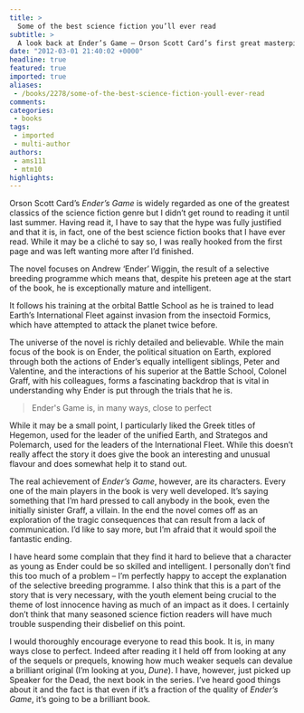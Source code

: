 ```yaml
---
title: >
  Some of the best science fiction you’ll ever read
subtitle: >
  A look back at Ender’s Game – Orson Scott Card’s first great masterpiece
date: "2012-03-01 21:40:02 +0000"
headline: true
featured: true
imported: true
aliases:
 - /books/2278/some-of-the-best-science-fiction-youll-ever-read
comments:
categories:
 - books
tags:
 - imported
 - multi-author
authors:
 - ams111
 - mtm10
highlights:
---
```


Orson Scott Card’s _Ender’s Game_ is widely regarded as one of the greatest classics of the science fiction genre but I didn’t get round to reading it until last summer. Having read it, I have to say that the hype was fully justified and that it is, in fact, one of the best science fiction books that I have ever read. While it may be a cliché to say so, I was really hooked from the first page and was left wanting more after I’d finished.

The novel focuses on Andrew ‘Ender’ Wiggin, the result of a selective breeding programme which means that, despite his preteen age at the start of the book, he is exceptionally mature and intelligent.

It follows his training at the orbital Battle School as he is trained to lead Earth’s International Fleet against invasion from the insectoid Formics, which have attempted to attack the planet twice before.

The universe of the novel is richly detailed and believable. While the main focus of the book is on Ender, the political situation on Earth, explored through both the actions of Ender’s equally intelligent siblings, Peter and Valentine, and the interactions of his superior at the Battle School, Colonel Graff, with his colleagues, forms a fascinating backdrop that is vital in understanding why Ender is put through the trials that he is.

> Ender's Game is, in many ways, close to perfect

While it may be a small point, I particularly liked the Greek titles of Hegemon, used for the leader of the unified Earth, and Strategos and Polemarch, used for the leaders of the International Fleet. While this doesn’t really affect the story it does give the book an interesting and unusual flavour and does somewhat help it to stand out.

The real achievement of _Ender’s Game_, however, are its characters. Every one of the main players in the book is very well developed. It’s saying something that I’m hard pressed to call anybody in the book, even the initially sinister Graff, a villain. In the end the novel comes off as an exploration of the tragic consequences that can result from a lack of communication. I’d like to say more, but I’m afraid that it would spoil the fantastic ending.

I have heard some complain that they find it hard to believe that a character as young as Ender could be so skilled and intelligent. I personally don’t find this too much of a problem – I’m perfectly happy to accept the explanation of the selective breeding programme. I also think that this is a part of the story that is very necessary, with the youth element being crucial to the theme of lost innocence having as much of an impact as it does. I certainly don’t think that many seasoned science fiction readers will have much trouble suspending their disbelief on this point.

I would thoroughly encourage everyone to read this book. It is, in many ways close to perfect. Indeed after reading it I held off from looking at any of the sequels or prequels, knowing how much weaker sequels can devalue a brilliant original (I’m looking at you, _Dune_). I have, however, just picked up Speaker for the Dead, the next book in the series. I’ve heard good things about it and the fact is that even if it’s a fraction of the quality of _Ender’s Game_, it’s going to be a brilliant book.
